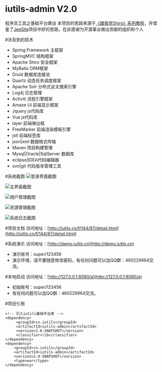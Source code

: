# iutils-admin V2.0
程序员工具之基础平台建设
本项目的思路来源于[《跟我学Shiro》系列教程](http://jinnianshilongnian.iteye.com/blog/2018398)，并借鉴了[JeeSite](https://git.oschina.net/thinkgem/jeesite)项目中好的思路，在此感谢为开源事业做出贡献的组织和个人

#涉及到的技术
- Spring Framework 主框架
- SpringMVC 结构框架
- Apache Shiro 安全框架
- MyBatis ORM框架
- Druid 数据库连接池
- Quartz 动态任务调度框架
- Apache Solr 分布式全文搜索引擎
- Log4j 日志管理
- Activiti 流程引擎框架
- Amaze UI 前端显示框架
- Jquery js代码库
- Vue js代码库
- layer 前端弹出框
- FreeMarker 前端渲染模板引擎
- jstl 前端标签库
- json|xml 数据格式传输
- Maven 项目构建管理
- Mysql|Oracle|SqlServer 数据库
- eclipse|IDEA代码编辑器
- svn|git 代码版本管理工具

#系统截图
![登录界面截图](https://github.com/iutils/iutils-admin/blob/master/doc/img/登录界面截图.png)

![主界面截图](https://github.com/iutils/iutils-admin/blob/master/doc/img/主界面截图.png)

![用户管理截图](https://github.com/iutils/iutils-admin/blob/master/doc/img/用户管理截图.png)

![资源管理截图](https://github.com/iutils/iutils-admin/blob/master/doc/img/资源管理截图.png)

![系统日志截图](https://github.com/iutils/iutils-admin/blob/master/doc/img/系统日志截图.png)


#项目文档
访问地址：[http://iutils.cn/f/144/87/detail.html](http://iutils.cn/f/144/87/detail.html)

#系统演示
访问地址：[http://demo.iutils.cn](http://demo.iutils.cn)
- 演示账号：super/123456
- 演示环境，请不要随意修改密码，有任何问题可以加QQ群：460229964交流。

#本地启动
访问地址：[http://127.0.0.1:8080/a](http://127.0.0.1:8080/a)
- 初始账号：super/123456
- 有任何问题可以加QQ群：460229964交流。

#项目引用
```
<!-- 引入iutils基础平台库 -->
<dependency>
     <groupId>cn.iutils</groupId>
     <artifactId>iutils-admin</artifactId>
     <version>2.0-SNAPSHOT</version>
     <classifier>lib</classifier>
</dependency>
<dependency>
    <groupId>cn.iutils</groupId>
    <artifactId>iutils-admin</artifactId>
    <version>2.0-SNAPSHOT</version>
    <type>war</type>
</dependency>
```
